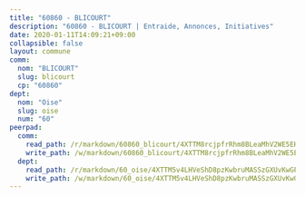 ```yaml
---
title: "60860 - BLICOURT"
description: "60860 - BLICOURT | Entraide, Annonces, Initiatives"
date: 2020-01-11T14:09:21+09:00
collapsible: false
layout: commune
comm:
  nom: "BLICOURT"
  slug: blicourt
  cp: "60860"
dept:
  nom: "Oise"
  slug: oise
  num: "60"
peerpad:
  comm:
    read_path: /r/markdown/60860_blicourt/4XTTM8rcjpfrRhm8BLeaMhV2WE5EHHMojeABi9PbExsZiTVqp
    write_path: /w/markdown/60860_blicourt/4XTTM8rcjpfrRhm8BLeaMhV2WE5EHHMojeABi9PbExsZiTVqp-K3TgUMDTpYUA79iiNpeatRFu5RRjj3uZZuGoa4vn6MVvSVbQ4vngUt6yGtCn4sn7RLN466CxNaP5xpLTjzLffdTxyLJXhC6Nf3xNTz2ftMXpAhU69cbCXrxL5miZtmRnZmdseGPY
  dept:
    read_path: /r/markdown/60_oise/4XTTM5v4LHVeShD8pzKwbruMASSzGXUvKwGPyPNR6Aq6aruGY
    write_path: /w/markdown/60_oise/4XTTM5v4LHVeShD8pzKwbruMASSzGXUvKwGPyPNR6Aq6aruGY-K3TgTfEPmBuMGxs3WizC7aafmuSUvuvwsE7nM986pS4fEczEhokrfL1mXNtU722XatpEcDhfhLf5xd24JkCKBD4DcQHeF5CYjEkAVzDN3PuQerZfYGZ5zy2XFcJNh2Z1pYjLoQTn
---
```


